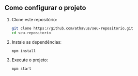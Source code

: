 ## Como configurar o projeto

1. Clone este repositório:
   ```bash
   git clone https://github.com/athavus/seu-repositorio.git
   cd seu-repositorio

2. Instale as dependências:
   ```bash
   npm install

3. Execute o projeto:
   ```bash
   npm start
